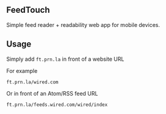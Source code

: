 FeedTouch
---------

Simple feed reader + readability web app for mobile devices.
    
Usage
-----

Simply add `ft.prn.la` in front of a website URL

For example

    ft.prn.la/wired.com
    
Or in front of an Atom/RSS feed URL

    ft.prn.la/feeds.wired.com/wired/index
